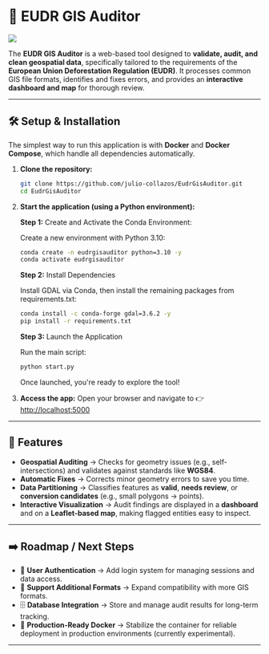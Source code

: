 # 📂 EUDR GIS Auditor

<image src="./EudrGisAuditor.png"><image>

The **EUDR GIS Auditor** is a web-based tool designed to **validate, audit, and clean geospatial data**, specifically tailored to the requirements of the **European Union Deforestation Regulation (EUDR)**. It processes common GIS file formats, identifies and fixes errors, and provides an **interactive dashboard and map** for thorough review.

---

## 🛠️ Setup & Installation

The simplest way to run this application is with **Docker** and **Docker Compose**, which handle all dependencies automatically.

1. **Clone the repository:**

   ```bash
   git clone https://github.com/julio-collazos/EudrGisAuditor.git
   cd EudrGisAuditor
   ```

2. **Start the application (using a Python environment):**
   
   **Step 1:** Create and Activate the Conda Environment:
   
   Create a new environment with Python 3.10:

   ```bash
   conda create -n eudrgisauditor python=3.10 -y
   conda activate eudrgisauditor
   ```
   **Step 2:** Install Dependencies

   Install GDAL via Conda, then install the remaining packages from requirements.txt:
   ```bash
   conda install -c conda-forge gdal=3.6.2 -y
   pip install -r requirements.txt
   ```
   **Step 3:** Launch the Application


   Run the main script:
   ```bash
   python start.py
   ```

   Once launched, you're ready to explore the tool!

3. **Access the app:**
   Open your browser and navigate to 👉 [http://localhost:5000](http://localhost:5000)

---

## 🚀 Features

* **Geospatial Auditing** → Checks for geometry issues (e.g., self-intersections) and validates against standards like **WGS84**.
* **Automatic Fixes** → Corrects minor geometry errors to save you time.
* **Data Partitioning** → Classifies features as **valid**, **needs review**, or **conversion candidates** (e.g., small polygons → points).
* **Interactive Visualization** → Audit findings are displayed in a **dashboard** and on a **Leaflet-based map**, making flagged entities easy to inspect.

---

## ➡️ Roadmap / Next Steps

* 🔑 **User Authentication** → Add login system for managing sessions and data access.
* 📂 **Support Additional Formats** → Expand compatibility with more GIS formats.
* 🗄️ **Database Integration** → Store and manage audit results for long-term tracking.
* 🐳 **Production-Ready Docker** → Stabilize the container for reliable deployment in production environments (currently experimental).
---
